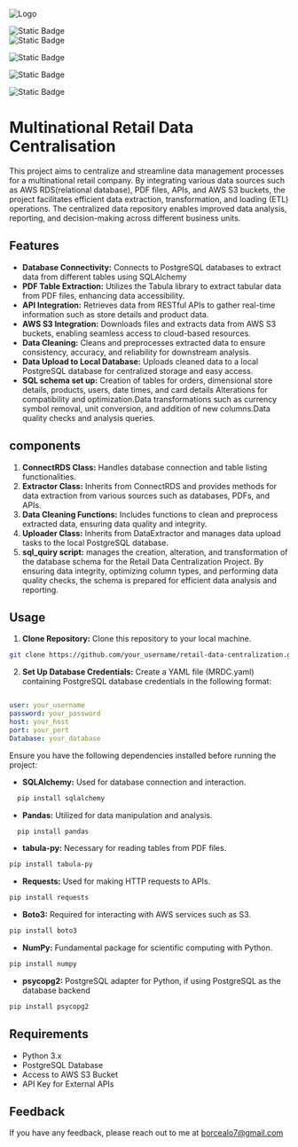 
![Logo](https://th.bing.com/th/id/OIG2.yx4GK5S7A2FHJiWWACyG?w=1024&h=1024&rs=1&pid=ImgDetMain)




![Static Badge](https://img.shields.io/badge/python-%233776AB?style=flat-square&logo=python-%233776AB&label=VERSION%203.11)  
![Static Badge](https://img.shields.io/badge/pandas-%23150458?style=flat&logo=pandas&label=VERSION%202.2.1)

![Static Badge](https://img.shields.io/badge/postgreSQL-%234169E1?style=flat&logo=postgreSQL&logoColor=black&labelColor=white&color=green)

![Static Badge](https://img.shields.io/badge/amazons3-%23569A31?style=flat&logo=amazons3&logoColor=black&labelColor=white&color=green)

![Static Badge](https://img.shields.io/badge/amazonrds-%23527FFF?style=flat&logo=amazonrds&logoColor=black&labelColor=white&color=green)

# Multinational Retail Data Centralisation



This project aims to centralize and streamline data management processes for a multinational retail company. By integrating various data sources such as AWS RDS(relational database), PDF files, APIs, and AWS S3 buckets, the project facilitates efficient data extraction, transformation, and loading (ETL) operations. The centralized data repository enables improved data analysis, reporting, and decision-making across different business units.
## Features

- **Database Connectivity:** Connects to PostgreSQL databases to extract data from different tables using SQLAlchemy
- **PDF Table Extraction:** Utilizes the Tabula library to extract tabular data from PDF files, enhancing data accessibility.
- **API Integration:** Retrieves data from RESTful APIs to gather real-time information such as store details and product data.
- **AWS S3 Integration:** Downloads files and extracts data from AWS S3 buckets, enabling seamless access to cloud-based resources.
- **Data Cleaning:** Cleans and preprocesses extracted data to ensure consistency, accuracy, and reliability for downstream analysis.
- **Data Upload to Local Database:** Uploads cleaned data to a local PostgreSQL database for centralized storage and easy access.
- **SQL schema set up:** Creation of tables for orders, dimensional    store details, products, users, date times, and card details Alterations for compatibility and optimization.Data transformations such as currency symbol removal, unit conversion, and addition of new columns.Data quality checks and analysis queries.



## components 
1. **ConnectRDS Class:** Handles database connection and table listing functionalities.
2. **Extractor Class:** Inherits from ConnectRDS and provides methods for data extraction from various sources such as databases, PDFs, and APIs.
3. **Data Cleaning Functions:** Includes functions to clean and preprocess extracted data, ensuring data quality and integrity.
4. **Uploader Class:** Inherits from DataExtractor and manages data upload tasks to the local PostgreSQL database.
5. **sql_quiry script:** manages the creation, alteration, and transformation of the database schema for the Retail Data Centralization Project. By ensuring data integrity, optimizing column types, and performing data quality checks, the schema is prepared for efficient data analysis and reporting.

## Usage
1. **Clone Repository:** Clone this repository to your local machine.
```bash
git clone https://github.com/your_username/retail-data-centralization.git
```

2. **Set Up Database Credentials:** Create a YAML file (MRDC.yaml) containing PostgreSQL database credentials in the following format:

```yaml

user: your_username
password: your_password
host: your_host
port: your_port
Database: your_database

```

Ensure you have the following dependencies installed before running the project:

- **SQLAlchemy:** Used for database connection and interaction.
```bash
  pip install sqlalchemy
```
- **Pandas:** Utilized for data manipulation and analysis.
```bash
  pip install pandas
  ```
- **tabula-py:** Necessary for reading tables from PDF files.
 ```bash 
 pip install tabula-py
```
- **Requests:** Used for making HTTP requests to APIs.
```bash 
pip install requests
```
- **Boto3:** Required for interacting with AWS services such as S3.
```bash 
pip install boto3
```
- **NumPy:** Fundamental package for scientific computing with Python.
```bash 
pip install numpy
```
- **psycopg2:** PostgreSQL adapter for Python, if using PostgreSQL as the database backend
```bash
pip install psycopg2
```

## Requirements

- Python 3.x
- PostgreSQL Database
- Access to AWS S3 Bucket
- API Key for External APIs
## Feedback

If you have any feedback, please reach out to me at borcealo7@gmail.com

